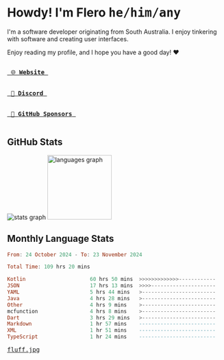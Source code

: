 # Howdy! I'm Flero <kbd>he/him/any</kbd>

I'm a software developer originating from South Australia. I enjoy tinkering with software and creating user interfaces.

Enjoy reading my profile, and I hope you have a good day! :heart:

<a href="https://flero.dev/">
    <kbd>
        <br>
        &nbsp;🌐 <strong>Website</strong>&nbsp;
        <br>
        <br>
    </kbd>
</a>

<a href="https://discord.com/users/1059375676769189938">
    <kbd>
        <br>
        &nbsp;💬 <strong>Discord</strong>&nbsp;
        <br>
        <br>
    </kbd>
</a>

<a href="https://github.com/sponsors/flerouwu">
    <kbd>
        <br>
        &nbsp;🩷 <strong>GitHub Sponsors</strong>&nbsp;
        <br>
        <br>
    </kbd>
</a>

## GitHub Stats
<!-- <p> allows it to be shown side-by-side -->
<div>
  <img src="https://github-readme-stats.vercel.app/api?hide_title=true&hide_rank=false&show_icons=true&include_all_commits=true&count_private=true&disable_animations=true&theme=github_dark&locale=en&hide_border=true&username=flerouwu" alt="stats graph"  />
  <img src="https://github-readme-stats.vercel.app/api/top-langs?locale=en&hide_title=false&langs_count=5&theme=github_dark&hide_border=true&username=flerouwu&layout=compact" alt="languages graph" height="150"  />
</div>

## Monthly Language Stats

<!--START_SECTION:waka-->

```haskell
From: 24 October 2024 - To: 23 November 2024

Total Time: 109 hrs 20 mins

Kotlin                     60 hrs 50 mins  >>>>>>>>>>>>>------------   53.61 %
JSON                       17 hrs 13 mins  >>>>---------------------   15.18 %
YAML                       5 hrs 44 mins   >------------------------   05.05 %
Java                       4 hrs 28 mins   >------------------------   03.95 %
Other                      4 hrs 9 mins    >------------------------   03.66 %
mcfunction                 4 hrs 8 mins    >------------------------   03.66 %
Dart                       3 hrs 29 mins   >------------------------   03.08 %
Markdown                   1 hr 57 mins    -------------------------   01.72 %
XML                        1 hr 51 mins    -------------------------   01.63 %
TypeScript                 1 hr 24 mins    -------------------------   01.24 %
```

<!--END_SECTION:waka-->

<a href="https://raw.githubusercontent.com/flerouwu/flerouwu/main/fluff.jpg">
  <kbd>fluff.jpg</kbd>
</a>

